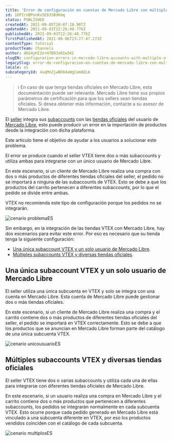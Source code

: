```yaml
---
title: 'Error de configuración en cuentas de Mercado Libre con múltiples tiendas oficiales'
id: 16PIrnBPonKv5Eb3SBdKmq
status: PUBLISHED
createdAt: 2021-08-05T20:07:28.907Z
updatedAt: 2021-09-03T22:26:40.776Z
publishedAt: 2021-09-03T22:26:40.776Z
firstPublishedAt: 2021-08-06T23:27:47.273Z
contentType: tutorial
productTeam: Channels
author: 46G4yHIZerH7B9Jo0Iw5KI
slugEN: configuration-errors-in-mercado-libre-accounts-with-multiple-official-stores
legacySlug: error-de-configuracion-en-cuentas-de-mercado-libre-con-multiples-tiendas
locale: es
subcategoryId: 4uqMnZjwBO04uWgCom8QiA
---
```


> ℹ️ En caso de que tenga tiendas oficiales en Mercado Libre, esta documentación puede ser relevante. Mercado Libre tiene sus propios parámetros de certificación para que los sellers sean tiendas oficiales. Si desea obtener más información, contacte a su asesor de Mercado Libre.

El [seller](https://help.vtex.com/es/tutorial/o-que-e-um-seller--5FkLvhZ3Few4CWWIuYOK2w) integra sus [subaccounts](https://help.vtex.com/es/tutorial/o-que-e-store-name--3gh9mTNeMgs6Qe44e8IqQK?&utm_source=autocomplete) con las [tiendas oficiales](https://www.mercadolibre.com.ar/tiendas-oficiales) del usuario de [Mercado Libre](https://help.vtex.com/es/tracks/configurar-integracao-do-mercado-livre--2YfvI3Jxe0CGIKoWIGQEIq/51oWBHvVxSs8eAwLQhSbSd), esto puede producir un error en la importación de productos desde la integración con dicha plataforma.

Este artículo tiene el objetivo de ayudar a los usuarios a solucionar este problema.

El error se produce cuando el seller VTEX tiene dos o más subaccounts y utiliza ambas para integrarse con un único usuario de Mercado Libre. 

En este escenario, si un cliente de Mercado Libre realiza una compra con dos o más productos de diferentes tiendas oficiales del seller, el pedido no se importará a ninguna de las subaccounts de VTEX. Esto se debe a que los productos del carrito pertenecen a diferentes subaccounts, por lo que el pedido se divide entre ambas.

VTEX no recomienda este tipo de configuración porque los pedidos no se integrarán.

![cenario problemaES](https://raw.githubusercontent.com/vtexdocs/help-center-content/refs/heads/main/docs/es/tutorials/integraciones/configuraci%C3%B3n-de-las-integraciones/error-de-configuracion-en-cuentas-de-mercado-libre-con-multiples-tiendas_1.JPG)

Sin embargo, en la integración de las tiendas VTEX con Mercado Libre, hay dos escenarios para evitar este error. Por eso es necesario que su tienda tenga la siguiente configuración:

- [Una única subaccount VTEX y un solo usuario de Mercado Libre](#una-unica-subcuenta-vtex-y-un-solo-usuario-de-mercado-libre).
- [Múltiples subaccounts VTEX y diversas tiendas oficiales](#multiples-subcuentas-vtex-y-diversas-tiendas-oficiales).

## Una única subaccount VTEX y un solo usuario de Mercado Libre

El seller utiliza una única subcuenta en VTEX y solo se integra con una cuenta en Mercado Libre. Esta cuenta de Mercado Libre puede gestionar dos o más tiendas oficiales. 

En este escenario, si un cliente de Mercado Libre realiza una compra y el carrito contiene dos o más productos de diferentes tiendas oficiales del seller, el pedido se importará en VTEX correctamente. Esto se debe a que los productos que se anuncian en Mercado Libre forman parte del catálogo de una única subcuenta VTEX.

![cenario unicousuarioES](https://raw.githubusercontent.com/vtexdocs/help-center-content/refs/heads/main/docs/es/tutorials/integraciones/configuraci%C3%B3n-de-las-integraciones/error-de-configuracion-en-cuentas-de-mercado-libre-con-multiples-tiendas_2.JPG)

## Múltiples subaccounts VTEX y diversas tiendas oficiales

El seller VTEX tiene dos o varias subaccounts y utiliza cada una de ellas para integrarse con diferentes tiendas oficiales de Mercado Libre. 

En este escenario, si un usuario realiza una compra en Mercado Libre y el carrito contiene dos o más productos que pertenecen a diferentes subaccounts, los pedidos se integrarán normalmente en cada subcuenta VTEX. Esto ocurre porque cada pedido generado en Mercado Libre está vinculado a una subcuenta diferente en VTEX, por eso los productos vendidos coinciden con el catálogo de cada subcuenta.

![cenario multiplosES](https://raw.githubusercontent.com/vtexdocs/help-center-content/refs/heads/main/docs/es/tutorials/integraciones/configuraci%C3%B3n-de-las-integraciones/error-de-configuracion-en-cuentas-de-mercado-libre-con-multiples-tiendas_3.JPG)
